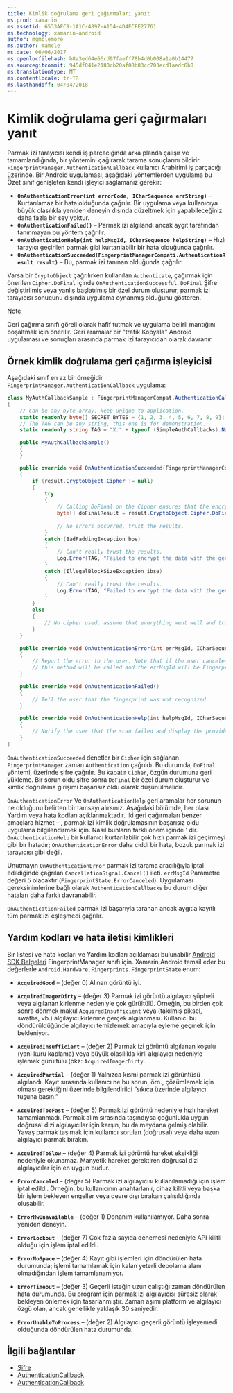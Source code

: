 ```yaml
---
title: Kimlik doğrulama geri çağırmaları yanıt
ms.prod: xamarin
ms.assetid: 6533AFC9-1A1C-4897-A154-4D4ECFE27761
ms.technology: xamarin-android
author: mgmclemore
ms.author: mamcle
ms.date: 06/06/2017
ms.openlocfilehash: b8a3ed64e66cd97faeff78b4d0b008a1a0b14477
ms.sourcegitcommit: 945df041e2180cb20af08b83cc703ecd1aedc6b0
ms.translationtype: MT
ms.contentlocale: tr-TR
ms.lasthandoff: 04/04/2018
---
```

# <a name="responding-to-authentication-callbacks"></a>Kimlik doğrulama geri çağırmaları yanıt

Parmak izi tarayıcısı kendi iş parçacığında arka planda çalışır ve tamamlandığında, bir yöntemini çağırarak tarama sonuçlarını bildirir `FingerprintManager.AuthenticationCallback` kullanıcı Arabirimi iş parçacığı üzerinde. Bir Android uygulaması, aşağıdaki yöntemlerden uygulama bu Özet sınıf genişleten kendi işleyici sağlamanız gerekir:

* **`OnAuthenticationError(int errorCode, ICharSequence errString)`** &ndash; Kurtarılamaz bir hata olduğunda çağrılır. Bir uygulama veya kullanıcıya büyük olasılıkla yeniden deneyin dışında düzeltmek için yapabileceğiniz daha fazla bir şey yoktur.
* **`OnAuthenticationFailed()`** &ndash; Parmak izi algılandı ancak aygıt tarafından tanınmayan bu yöntem çağrılır.
* **`OnAuthenticationHelp(int helpMsgId, ICharSequence helpString)`** &ndash; Hızlı tarayıcı geçirilen parmak gibi kurtarılabilir bir hata olduğunda çağrılır.
* **`OnAuthenticationSucceeded(FingerprintManagerCompati.AuthenticationResult result)`** &ndash; Bu, parmak izi tanınan olduğunda çağrılır.

Varsa bir `CryptoObject` çağrılırken kullanılan `Authenticate`, çağırmak için önerilen `Cipher.DoFinal` içinde `OnAuthenticationSuccessful`.
`DoFinal` Şifre değiştirilmiş veya yanlış başlatılmış bir özel durum oluşturur, parmak izi tarayıcısı sonucunu dışında uygulama oynanmış olduğunu gösteren.


> [!NOTE]
> Geri çağırma sınıfı göreli olarak hafif tutmak ve uygulama belirli mantığını boşaltmak için önerilir. Geri aramalar bir "trafik Kopyala" Android uygulaması ve sonuçları arasında parmak izi tarayıcıdan olarak davranır.

## <a name="a-sample-authentication-callback-handler"></a>Örnek kimlik doğrulama geri çağırma işleyicisi

Aşağıdaki sınıf en az bir örneğidir `FingerprintManager.AuthenticationCallback` uygulama: 

```csharp
class MyAuthCallbackSample : FingerprintManagerCompat.AuthenticationCallback
{
    // Can be any byte array, keep unique to application.
    static readonly byte[] SECRET_BYTES = {1, 2, 3, 4, 5, 6, 7, 8, 9};
    // The TAG can be any string, this one is for demonstration.
    static readonly string TAG = "X:" + typeof (SimpleAuthCallbacks).Name;

    public MyAuthCallbackSample()
    {
    }

    public override void OnAuthenticationSucceeded(FingerprintManagerCompat.AuthenticationResult result)
    {
        if (result.CryptoObject.Cipher != null) 
        {
            try
            {
                // Calling DoFinal on the Cipher ensures that the encryption worked.
                byte[] doFinalResult = result.CryptoObject.Cipher.DoFinal(SECRET_BYTES);
    
                // No errors occurred, trust the results.              
            }
            catch (BadPaddingException bpe)
            {
                // Can't really trust the results.
                Log.Error(TAG, "Failed to encrypt the data with the generated key." + bpe);
            }
            catch (IllegalBlockSizeException ibse)
            {
                // Can't really trust the results.
                Log.Error(TAG, "Failed to encrypt the data with the generated key." + ibse);
            }
        }
        else
        {
            // No cipher used, assume that everything went well and trust the results.
        }
    }

    public override void OnAuthenticationError(int errMsgId, ICharSequence errString)
    {
        // Report the error to the user. Note that if the user canceled the scan,
        // this method will be called and the errMsgId will be FingerprintState.ErrorCanceled.
    }

    public override void OnAuthenticationFailed()
    {
        // Tell the user that the fingerprint was not recognized.
    }

    public override void OnAuthenticationHelp(int helpMsgId, ICharSequence helpString)
    {
        // Notify the user that the scan failed and display the provided hint.
    }
}
```

`OnAuthenticationSucceeded` denetler bir `Cipher` için sağlanan `FingerprintManager` zaman `Authentication` çağrıldı. Bu durumda, `DoFinal` yöntemi, üzerinde şifre çağrılır. Bu kapatır `Cipher`, özgün durumuna geri yükleme. Bir sorun oldu şifre sonra `DoFinal` bir özel durum oluşturur ve kimlik doğrulama girişimi başarısız oldu olarak düşünülmelidir.

`OnAuthenticationError` Ve `OnAuthenticationHelp` geri aramalar her sorunun ne olduğunu belirten bir tamsayı alırsınız. Aşağıdaki bölümde, her olası Yardım veya hata kodları açıklanmaktadır. İki geri çağırmaları benzer amaçlara hizmet &ndash; , parmak izi kimlik doğrulamasının başarısız oldu uygulama bilgilendirmek için. Nasıl bunların farklı önem içinde ' dir. `OnAuthenticationHelp` bir kullanıcı kurtarılabilir çok hızlı parmak izi geçirmeyi gibi bir hatadır; `OnAuthenticationError` daha ciddi bir hata, bozuk parmak izi tarayıcısı gibi değil.

Unutmayın `OnAuthenticationError` parmak izi tarama aracılığıyla iptal edildiğinde çağrılan `CancellationSignal.Cancel()` ileti. `errMsgId` Parametre değeri 5 olacaktır (`FingerprintState.ErrorCanceled`). Uygulaması gereksinimlerine bağlı olarak `AuthenticationCallbacks` bu durum diğer hataları daha farklı davranabilir. 

`OnAuthenticationFailed` parmak izi başarıyla taranan ancak aygıtla kayıtlı tüm parmak izi eşleşmedi çağrılır. 

## <a name="help-codes-and-error-message-ids"></a>Yardım kodları ve hata iletisi kimlikleri 

Bir listesi ve hata kodları ve Yardım kodları açıklaması bulunabilir [Android SDK Belgeleri](http://developer.android.com/reference/android/hardware/fingerprint/FingerprintManager.html#FINGERPRINT_ACQUIRED_GOOD) FingerprintManager sınıfı için. Xamarin.Android temsil eder bu değerlerle `Android.Hardware.Fingerprints.FingerprintState` enum:


-   **`AcquiredGood`** &ndash; (değer 0) Alınan görüntü iyi.


-   **`AcquiredImagerDirty`** &ndash; (değer 3) Parmak izi görüntü algılayıcı şüpheli veya algılanan kirlenme nedeniyle çok gürültülü. Örneğin, bu birden çok sonra dönmek makul `AcquiredInsufficient` veya (takılmış piksel, swaths, vb.) algılayıcı kirlenme gerçek algılanması. Kullanıcı bu döndürüldüğünde algılayıcı temizlemek amacıyla eyleme geçmek için bekleniyor.


-   **`AcquiredInsufficient`** &ndash; (değer 2) Parmak izi görüntü algılanan koşulu (yani kuru kaplama) veya büyük olasılıkla kirli algılayıcı nedeniyle işlemek gürültülü (bkz: `AcquiredImagerDirty`.



-   **`AcquiredPartial`** &ndash; (değer 1) Yalnızca kısmi parmak izi görüntüsü algılandı. Kayıt sırasında kullanıcı ne bu sorun, örn., çözümlemek için olması gerektiğini üzerinde bilgilendirildi &ldquo;sıkıca üzerinde algılayıcı tuşuna basın.&rdquo;



-   **`AcquiredTooFast`** &ndash; (değer 5) Parmak izi görüntü nedeniyle hızlı hareket tamamlanmadı. Parmak alım sırasında taşındıysa çoğunlukla uygun doğrusal dizi algılayıcılar için karşın, bu da meydana gelmiş olabilir. Yavaş parmak taşımak için kullanıcı sorulan (doğrusal) veya daha uzun algılayıcı parmak bırakın.




-   **`AcquiredToSlow`** &ndash; (değer 4) Parmak izi görüntü hareket eksikliği nedeniyle okunamaz. Manyetik hareket gerektiren doğrusal dizi algılayıcılar için en uygun budur.



-   **`ErrorCanceled`** &ndash; (değer 5) Parmak izi algılayıcısı kullanılamadığı için işlem iptal edildi. Örneğin, bu kullanıcının anahtarlanır, cihaz kilitli veya başka bir işlem bekleyen engeller veya devre dışı bırakan çalışıldığında oluşabilir.



-   **`ErrorHwUnavailable`** &ndash; (değer 1) Donanım kullanılamıyor. Daha sonra yeniden deneyin.




-   **`ErrorLockout`** &ndash; (değer 7) Çok fazla sayıda denemesi nedeniyle API kilitli olduğu için işlem iptal edildi.




-   **`ErrorNoSpace`** &ndash; (değer 4) Kayıt gibi işlemleri için döndürülen hata durumunda; işlemi tamamlamak için kalan yeterli depolama alanı olmadığından işlem tamamlanamıyor.



-   **`ErrorTimeout`** &ndash; (değer 3) Geçerli isteğin uzun çalıştığı zaman döndürülen hata durumunda. Bu program için parmak izi algılayıcısı süresiz olarak bekleyen önlemek için tasarlanmıştır. Zaman aşımı platform ve algılayıcı özgü olan, ancak genellikle yaklaşık 30 saniyedir.



-   **`ErrorUnableToProcess`** &ndash; (değer 2) Algılayıcı geçerli görüntü işleyemedi olduğunda döndürülen hata durumunda.



## <a name="related-links"></a>İlgili bağlantılar

- [Şifre](https://docs.oracle.com/javase/7/docs/api/javax/crypto/Cipher.html)
- [AuthenticationCallback](http://developer.android.com/reference/android/hardware/fingerprint/FingerprintManager.AuthenticationCallback.html)
- [AuthenticationCallback](http://developer.android.com/reference/android/support/v4/hardware/fingerprint/FingerprintManagerCompat.AuthenticationCallback.html)
